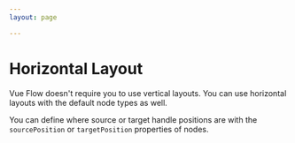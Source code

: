 ```yaml
---
layout: page

---
```


# Horizontal Layout

Vue Flow doesn't require you to use vertical layouts.
You can use horizontal layouts with the default node types as well.

You can define where source or target handle positions are with the `sourcePosition` or `targetPosition` properties of nodes.

<div class="mt-6">
  <ClientOnly>
    <Suspense>
      <Repl example="horizontal"></Repl>
    </Suspense>
  </ClientOnly>
</div>
